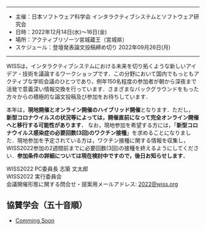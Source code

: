 ----

- 主催：日本ソフトウェア科学会 インタラクティブシステムとソフトウェア研究会
- 日時：2022年12月14日(水)～16日(金)
- 場所：アクティブリゾーツ宮城蔵王（宮城県）
- スケジュール：登壇発表論文投稿締め切り 2022年09月26日(月)

----
WISSは，インタラクティブシステムにおける未来を切り拓くような新しいアイデア・技術を議論するワークショップです．この分野において国内でもっともアクティブな学術会議のひとつであり，例年150名程度の参加者が朝から深夜まで活発で意義深い情報交換を行っています．さまざまなバックグラウンドをもった方々からの積極的な論文投稿及び参加をお待ちしています．

本年は，**現地開催とオンライン開催のハイブリッド開催**となります．ただし， **新型コロナウイルスの状況等によっては，開催直前になって完全オンライン開催へと移行する可能性があります．** なお，現地参加を希望する方には，「**新型コロナウイルス感染症の必要回数(3回)のワクチン接種**」を求めることになりました．現地参加を予定されている方は，ワクチン接種に関する情報を収集し，WISS2022参加の2週間前までに必要回数(3回)の接種を終えるようにしてください．**参加条件の詳細については現在検討中ですので，後日お知らせします．**

WISS2022 PC委員長 志築 文太郎<br />
WISS2022 実行委員会<br />
会議開催形態に関する問合せ・提案用メールアドレス: [2022@wiss.org](mailto:2022@wiss.org)

## 協賛学会（五十音順）

- [Comming Soon](./)